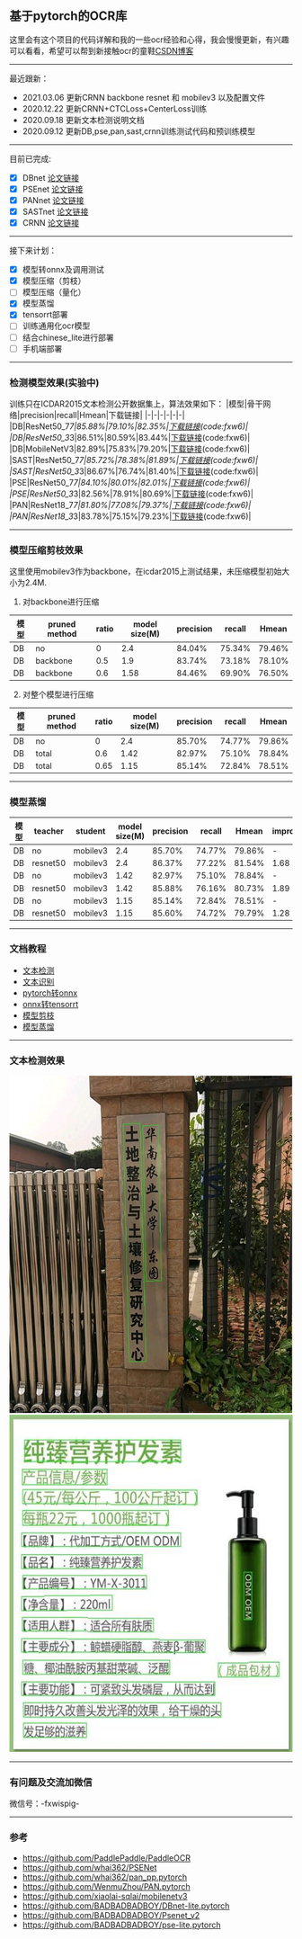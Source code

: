 ## 基于pytorch的OCR库

这里会有这个项目的代码详解和我的一些ocr经验和心得，我会慢慢更新，有兴趣可以看看，希望可以帮到新接触ocr的童鞋[CSDN博客](https://blog.csdn.net/fxwfxw7037681/category_10419715.html)

***
最近跟新：
- 2021.03.06 更新CRNN backbone resnet 和 mobilev3 以及配置文件
- 2020.12.22 更新CRNN+CTCLoss+CenterLoss训练
- 2020.09.18 更新文本检测说明文档
- 2020.09.12 更新DB,pse,pan,sast,crnn训练测试代码和预训练模型

***
目前已完成:

- [x] DBnet [论文链接](https://arxiv.org/abs/1911.08947)
- [x] PSEnet [论文链接](https://arxiv.org/abs/1903.12473)
- [x] PANnet [论文链接](https://arxiv.org/pdf/1908.05900.pdf)
- [x] SASTnet [论文链接](https://arxiv.org/abs/1908.05498)
- [x] CRNN [论文链接](https://arxiv.org/abs/1507.05717)
***
接下来计划：

- [x] 模型转onnx及调用测试
- [x] 模型压缩（剪枝）
- [ ] 模型压缩（量化）
- [x] 模型蒸馏
- [x] tensorrt部署
- [ ] 训练通用化ocr模型
- [ ] 结合chinese_lite进行部署
- [ ] 手机端部署
***
### 检测模型效果(实验中)

训练只在ICDAR2015文本检测公开数据集上，算法效果如下：
|模型|骨干网络|precision|recall|Hmean|下载链接|
|-|-|-|-|-|-|
|DB|ResNet50_7*7|85.88%|79.10%|82.35%|[下载链接](https://pan.baidu.com/s/1zONYFPsS3szaf5BHeQh5ZA)(code:fxw6)|
|DB|ResNet50_3*3|86.51%|80.59%|83.44%|[下载链接](https://pan.baidu.com/s/1zONYFPsS3szaf5BHeQh5ZA)(code:fxw6)|
|DB|MobileNetV3|82.89%|75.83%|79.20%|[下载链接](https://pan.baidu.com/s/1zONYFPsS3szaf5BHeQh5ZA)(code:fxw6)|
|SAST|ResNet50_7*7|85.72%|78.38%|81.89%|[下载链接](https://pan.baidu.com/s/1zONYFPsS3szaf5BHeQh5ZA)(code:fxw6)|
|SAST|ResNet50_3*3|86.67%|76.74%|81.40%|[下载链接](https://pan.baidu.com/s/1zONYFPsS3szaf5BHeQh5ZA)(code:fxw6)|
|PSE|ResNet50_7*7|84.10%|80.01%|82.01%|[下载链接](https://pan.baidu.com/s/1zONYFPsS3szaf5BHeQh5ZA)(code:fxw6)|
|PSE|ResNet50_3*3|82.56%|78.91%|80.69%|[下载链接](https://pan.baidu.com/s/1zONYFPsS3szaf5BHeQh5ZA)(code:fxw6)|
|PAN|ResNet18_7*7|81.80%|77.08%|79.37%|[下载链接](https://pan.baidu.com/s/1zONYFPsS3szaf5BHeQh5ZA)(code:fxw6)|
|PAN|ResNet18_3*3|83.78%|75.15%|79.23%|[下载链接](https://pan.baidu.com/s/1zONYFPsS3szaf5BHeQh5ZA)(code:fxw6)|
***
### 模型压缩剪枝效果

这里使用mobilev3作为backbone，在icdar2015上测试结果，未压缩模型初始大小为2.4M.

1. 对backbone进行压缩

|模型|pruned method|ratio|model size(M)|precision|recall|Hmean
|-|-|-|-|-|-|-|
|DB|no|0|2.4|84.04%|75.34%|79.46%|																																																						
|DB|backbone|0.5|1.9|83.74%|73.18%|78.10%|
|DB|backbone|0.6|1.58|84.46%|69.90%|76.50%|

2. 对整个模型进行压缩

|模型|pruned method|ratio|model size(M)|precision|recall|Hmean|
|-|-|-|-|-|-|-|
|DB|no|0|2.4|85.70%|74.77%|79.86%|
|DB|total|0.6|1.42|82.97%|75.10%|78.84%|
|DB|total|0.65|1.15|85.14%|72.84%|78.51%|
***
### 模型蒸馏

|模型|teacher|student|model size(M)|precision|recall|Hmean|improve(%)|
|-|-|-|-|-|-|-|-|
|DB|no|mobilev3|2.4|85.70%|74.77%|79.86%|-|
|DB|resnet50|mobilev3|2.4|86.37%|77.22%|81.54%|1.68|
|DB|no|mobilev3|1.42|82.97%|75.10%|78.84%|-|
|DB|resnet50|mobilev3|1.42|85.88%|76.16%|80.73%|1.89|
|DB|no|mobilev3|1.15|85.14%|72.84%|78.51%|-|
|DB|resnet50|mobilev3|1.15|85.60%|74.72%|79.79%|1.28|
***


### 文档教程
- [文本检测](./doc/md/文本检测训练文档.md)
- [文本识别](./doc/md/文本识别训练文档.md)
- [pytorch转onnx](./doc/md/pytorch_to_onnx.md)
- [onnx转tensorrt](./doc/md/onnx_to_tensorrt.md)
- [模型剪枝](./doc/md/模型剪枝.md)
- [模型蒸馏](./doc/md/模型蒸馏.md)




***

### 文本检测效果
<img src="./doc/show/ocr1.jpg" width=600 height=600 />     
<img src="./doc/show/ocr2.jpg" width=600 height=600 />

***

### 有问题及交流加微信

微信号：-fxwispig-
***


### 参考

- https://github.com/PaddlePaddle/PaddleOCR
- https://github.com/whai362/PSENet
- https://github.com/whai362/pan_pp.pytorch
- https://github.com/WenmuZhou/PAN.pytorch
- https://github.com/xiaolai-sqlai/mobilenetv3
- https://github.com/BADBADBADBOY/DBnet-lite.pytorch
- https://github.com/BADBADBADBOY/Psenet_v2
- https://github.com/BADBADBADBOY/pse-lite.pytorch